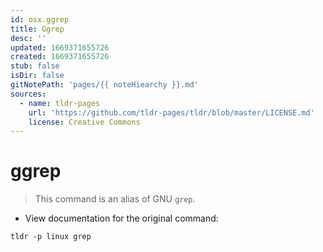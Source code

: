 ```yaml
---
id: osx.ggrep
title: Ggrep
desc: ''
updated: 1669371655726
created: 1669371655726
stub: false
isDir: false
gitNotePath: 'pages/{{ noteHiearchy }}.md'
sources:
  - name: tldr-pages
    url: 'https://github.com/tldr-pages/tldr/blob/master/LICENSE.md'
    license: Creative Commons
---
```

# ggrep

> This command is an alias of GNU `grep`.

- View documentation for the original command:

`tldr -p linux grep`

